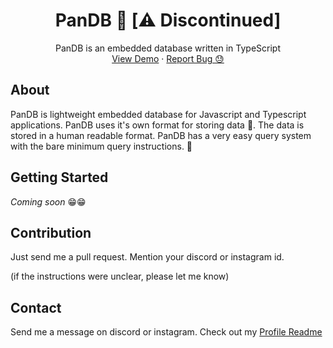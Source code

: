 <p align="center">
  <h1 align="center">PanDB 🍳 [⚠️ Discontinued]</h1>

  <p align="center">
    PanDB is an embedded database written in TypeScript
    <br />
    <a href="https://captainayan.github.io/pandb/">View Demo</a>
    ·
    <a href="https://github.com/captainAyan/pandb/issues">Report Bug 😓</a>
  </p>
</p>

## About

PanDB is lightweight embedded database for Javascript and Typescript applications.
PanDB uses it's own format for storing data 💾. The data is stored in a human 
readable format. PanDB has a very easy query system with the bare minimum query 
instructions. 🚀

## Getting Started
_Coming soon_ 😁😁

## Contribution
Just send me a pull request. Mention your discord or instagram id.

(if the instructions were unclear, please let me know)


## Contact
Send me a message on discord or instagram. Check out my [Profile Readme](https://github.com/captainAyan)

